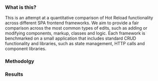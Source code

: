 ### What is this?
This is an attempt at a quantitative comparison of Hot Reload functionality across different SPA frontend frameworks. We aim to provide a fair comparison across the most common types of edits, such as adding or modifying components, markup, classes and logic. Each framework is benchmarked on a small application that includes standard CRUD functionality and libraries, such as state management, HTTP calls and component libraries.

### Methodolgy


### Results